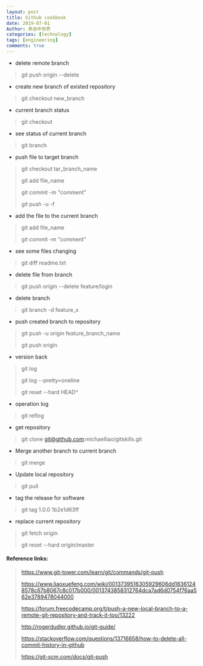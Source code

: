 ```yaml
---
layout: post
title: Github cookbook
date: 2019-07-01
Author: 来自中世界
categories: [technology]
tags: [engineering]
comments: true
---
```


- delete remote branch
> git push origin --delete <branch> 
- create new branch of existed repository
> git checkout new_branch
- current branch status 
> git checkout
- see status of current branch
> git branch
- push file to target branch
> git checkout tar_branch_name
>
> git add file_name
>
> git commit -m "comment"
>
> git push -u -f
- add the file to the current branch
> git add file_name
>
> git commit -m "comment"
- see some files changing
> git diff readme.txt 
- delete file from branch
> git push origin --delete feature/login
- delete branch
> git branch -d feature_x
- push created branch to repository
> git push -u origin feature_branch_name
>
> git push origin <branch>
- version back
> git log
>
> git log --pretty=oneline
>
> git reset --hard HEAD^
- operation log
> git reflog
- get repository
> git clone git@github.com:michaelliao/gitskills.git
- Merge another branch to current branch
> git merge <branch>
- Update local repository
> git pull
- tag the release for software
> git tag 1.0.0 1b2e1d63ff
- replace current repository
> git fetch origin
>
> git reset --hard origin/master


#### Reference links:

> https://www.git-tower.com/learn/git/commands/git-push
>
> https://www.liaoxuefeng.com/wiki/0013739516305929606dd18361248578c67b8067c8c017b000/0013743858312764dca7ad6d0754f76aa562e3789478044000
>
> https://forum.freecodecamp.org/t/push-a-new-local-branch-to-a-remote-git-repository-and-track-it-too/13222
>
> http://rogerdudler.github.io/git-guide/
>
> https://stackoverflow.com/questions/13716658/how-to-delete-all-commit-history-in-github
>
> https://git-scm.com/docs/git-push

